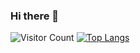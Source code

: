 ### Hi there 👋
![Visitor Count](https://profile-counter.glitch.me/wukekever/count.svg)
[![Top Langs](https://github-readme-stats.vercel.app/api/top-langs/?username=wukekever)](https://github.com/wukekever/github-readme-stats)
<!--
**wukekever/wukekever** is a ✨ _special_ ✨ repository because its `README.md` (this file) appears on your GitHub profile.

Here are some ideas to get you started:

- 🔭 I’m currently working on ...
- 🌱 I’m currently learning ...
- 👯 I’m looking to collaborate on ...
- 🤔 I’m looking for help with ...
- 💬 Ask me about ...
- 📫 How to reach me: ...
- 😄 Pronouns: ...
- ⚡ Fun fact: ...
-->
